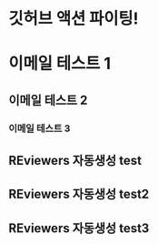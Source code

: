 # 깃허브 액션 파이팅!

# 이메일 테스트 1

## 이메일 테스트 2
### 이메일 테스트 3

## REviewers 자동생성 test
## REviewers 자동생성 test2
## REviewers 자동생성 test3
